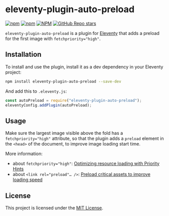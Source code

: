# eleventy-plugin-auto-preload

[![npm](https://img.shields.io/npm/v/eleventy-plugin-auto-preload)](https://www.npmjs.com/package/eleventy-plugin-auto-preload) [![npm](https://img.shields.io/npm/dw/eleventy-plugin-auto-preload)](https://www.npmjs.com/package/eleventy-plugin-auto-preload) [![NPM](https://img.shields.io/npm/l/eleventy-plugin-auto-preload)](https://github.com/nhoizey/eleventy-plugin-auto-preload/blob/main/LICENSE) [![GitHub Repo stars](https://img.shields.io/github/stars/nhoizey/eleventy-plugin-auto-preload?style=social)](https://github.com/nhoizey/eleventy-plugin-auto-preload/)

`eleventy-plugin-auto-preload` is a plugin for [Eleventy](https://11ty.dev/) that adds a preload for the first image with `fetchpriority="high"`.

## Installation

To install and use the plugin, install it as a dev dependency in your Eleventy project:

```bash
npm install eleventy-plugin-auto-preload --save-dev
```

And add this to `.eleventy.js`:

```javascript
const autoPreload = require("eleventy-plugin-auto-preload");
eleventyConfig.addPlugin(autoPreload);
```

## Usage

Make sure the largest image visible above the fold has a `fetchpriority="high"` attribute, so that the plugin adds a `preload` element in the `<head>` of the document, to improve image loading start time.

More information:

- about `fetchpriority="high"`: [Optimizing resource loading with Priority Hints](https://web.dev/priority-hints/)
- about `<link rel="preload"… />`: [Preload critical assets to improve loading speed](https://web.dev/preload-critical-assets/)

## License

This project is licensed under the [MIT License](LICENSE.md).
